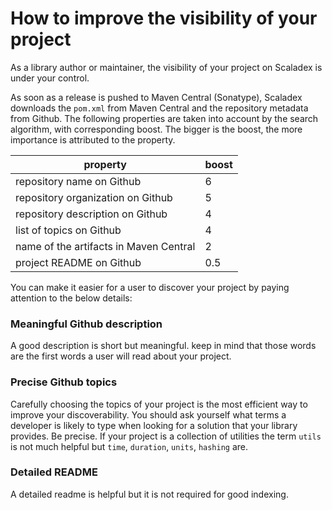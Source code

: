 # How to improve the visibility of your project

As a library author or maintainer, the visibility of your project on Scaladex is under your control.

As soon as a release is pushed to Maven Central (Sonatype), Scaladex downloads the `pom.xml` from Maven Central and the repository metadata from Github. The following properties are taken into account by the search algorithm, with corresponding boost. The bigger is the boost, the more importance is attributed to the property.
 

| property                              | boost |
| ------------------------------------- | --------- |
| repository name on Github             | 6         |
| repository organization on Github     | 5         |
| repository description on Github      | 4         |
| list of topics on Github              | 4         |
| name of the artifacts in Maven Central| 2         |
| project README on Github              | 0.5       |

You can make it easier for a user to discover your project by paying attention to the below details:

### Meaningful Github description

A good description is short but meaningful. keep in mind that those words are the first words a user will read about your project.

### Precise Github topics

Carefully choosing the topics of your project is the most efficient way to improve your discoverability. You should ask yourself what terms a developer is likely to type when looking for a solution that your library provides. Be precise. If your project is a collection of utilities the term `utils` is not much helpful but `time`, `duration`, `units`, `hashing` are.

### Detailed README

A detailed readme is helpful but it is not required for good indexing.